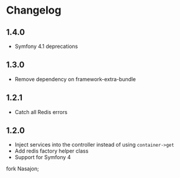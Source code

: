 # Changelog

## 1.4.0

- Symfony 4.1 deprecations

## 1.3.0

- Remove dependency on framework-extra-bundle

## 1.2.1

- Catch all Redis errors

## 1.2.0

- Inject services into the controller instead of using `container->get`
- Add redis factory helper class
- Support for Symfony 4

fork Nasajon;
